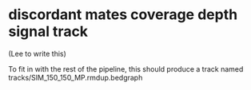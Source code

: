 # discordant mates coverage depth signal track

(Lee to write this)

To fit in with the rest of the pipeline, this should
produce a track named tracks/SIM_150_150_MP.rmdup.bedgraph
